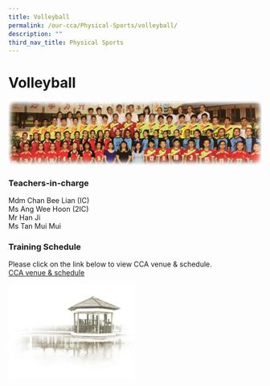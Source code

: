 ```yaml
---
title: Volleyball
permalink: /our-cca/Physical-Sports/volleyball/
description: ""
third_nav_title: Physical Sports
---
```

# **Volleyball**

![](/images/Volleyball.jpg)

### Teachers-in-charge

Mdm Chan Bee Lian (IC)   
Ms Ang Wee Hoon (2IC)    
Mr Han Ji<br>
Ms Tan Mui Mui

### Training Schedule

Please click on the link below to view CCA venue & schedule.   
[CCA venue & schedule](/our-cca/cca/cca-venue-schedule/)

<img src="/images/pavilion.png" 
     style="width:50%">